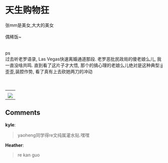 # 天生购物狂

<div id="msgcns!B37A52AAF181A958!810" class="bvMsg"><div>张mm是美女,大大的美女</div>
<div> </div>
<div>偶稀饭~</div>
<div> </div>
<div> </div>
<div>ps </div>
<div>过去听老罗语录, Las Vegas快速离婚通道那段. 老罗恶批民政局的傻老娘么儿, 我一直没啥共鸣. 直到看了这片子才大悟, 那个的搞心理的老娘么儿绝对是这种典型:jj歪歪,装腔作势, 看了真有上去砍她两刀的冲动</div>
<div> </div>
<div> </div></div><table cellspacing="0" border="0"><tr><td></td></tr><tr><td valign="top"><a href="http://blufiles.storage.live.com/y1pzQD5X-WGjCVGNQpAV80x_R7ETEd-qFBp9exieK1f0k35kvjndaEm9UdAm2mLb6uKxgil-llwp_8" target="_blank" rel="WLPP;url=http://blufiles.storage.live.com/y1pzQD5X-WGjCVGNQpAV80x_R7ETEd-qFBp9exieK1f0k35kvjndaEm9UdAm2mLb6uKxgil-llwp_8;cnsid=cns&#033;B37A52AAF181A958&#033;811"><img src="http://blufiles.storage.live.com/y1pzQD5X-WGjCVGNQpAV80x_QfxoVJhVio8De0fp60z4zxQd_JB3HIVvDPOVH3vFhIuWBQ7teaRz2s" border="0" /></a></td></tr></table>

## Comments

**kyle**:
> yaoheng同学得re文纯属灌水贴.嘿嘿

**Heather**:
> re
kan guo
 

